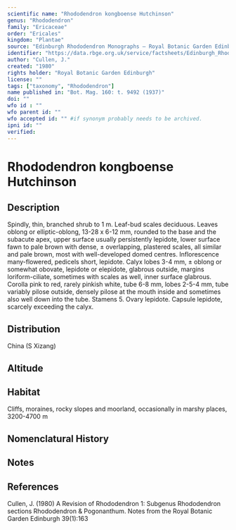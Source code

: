 ```yaml
---
scientific name: "Rhododendron kongboense Hutchinson"
genus: "Rhododendron"
family: "Ericaceae"
order: "Ericales"
kingdom: "Plantae"
source: "Edinburgh Rhododendron Monographs – Royal Botanic Garden Edinburgh"
identifier: "https://data.rbge.org.uk/service/factsheets/Edinburgh_Rhododendron_Monographs.xhtml"
author: "Cullen, J."
created: "1980"
rights holder: "Royal Botanic Garden Edinburgh"
license: ""
tags: ["taxonomy", "Rhododendron"]
name published in: "Bot. Mag. 160: t. 9492 (1937)"
doi: ""
wfo id : ""
wfo parent id: ""
wfo accepted id: "" #if synonym probably needs to be archived.                      
ipni id: ""
verified:
---
```


                       

# Rhododendron kongboense Hutchinson

## Description
Spindly, thin, branched shrub to 1 m. Leaf-bud scales deciduous. Leaves oblong or elliptic-oblong, 13-28 x 6-12 mm, rounded to the base and the subacute apex, upper surface usually persistently lepidote, lower surface fawn to pale brown with dense, ± overlapping, plastered scales, all similar and pale brown, most with well-developed domed centres. Inflorescence many-flowered, pedicels short, lepidote. Calyx lobes 3-4 mm, ± oblong or somewhat obovate, lepidote or elepidote, glabrous outside, margins loriform-ciliate, sometimes with scales as well, inner surface glabrous. Corolla pink to red, rarely pinkish white, tube 6-8 mm, lobes 2-5-4 mm, tube variably pilose outside, densely pilose at the mouth inside and sometimes also well down into the tube. Stamens 5. Ovary lepidote. Capsule lepidote, scarcely exceeding the calyx.

## Distribution
China (S Xizang)

## Altitude


## Habitat
Cliffs, moraines, rocky slopes and moorland, occasionally in marshy places, 3200-4700 m

## Nomenclatural History

                       
## Notes


## References

Cullen, J. (1980) A Revision of Rhododendron 1: Subgenus Rhododendron sections Rhododendron & Pogonanthum. Notes from the Royal Botanic Garden Edinburgh 39(1):163

